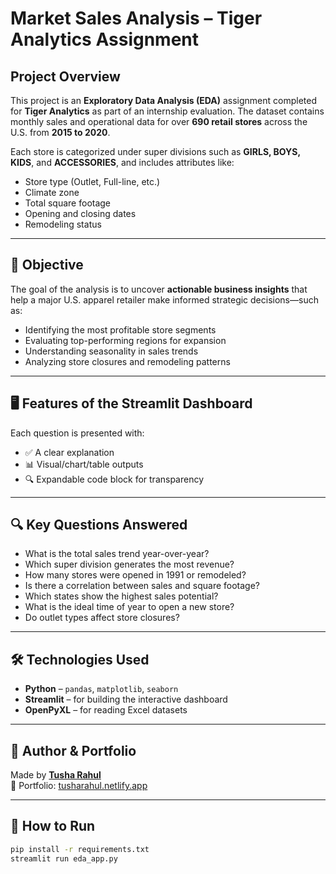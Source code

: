 # Market Sales Analysis – Tiger Analytics Assignment

## Project Overview

This project is an **Exploratory Data Analysis (EDA)** assignment completed for **Tiger Analytics** as part of an internship evaluation. The dataset contains monthly sales and operational data for over **690 retail stores** across the U.S. from **2015 to 2020**.

Each store is categorized under super divisions such as **GIRLS, BOYS, KIDS**, and **ACCESSORIES**, and includes attributes like:

- Store type (Outlet, Full-line, etc.)
- Climate zone
- Total square footage
- Opening and closing dates
- Remodeling status

---

## 🎯 Objective

The goal of the analysis is to uncover **actionable business insights** that help a major U.S. apparel retailer make informed strategic decisions—such as:

- Identifying the most profitable store segments
- Evaluating top-performing regions for expansion
- Understanding seasonality in sales trends
- Analyzing store closures and remodeling patterns

---

## 🖥️ Features of the Streamlit Dashboard

Each question is presented with:

- ✅ A clear explanation
- 📊 Visual/chart/table outputs
- 🔍 Expandable code block for transparency

---

## 🔍 Key Questions Answered

- What is the total sales trend year-over-year?
- Which super division generates the most revenue?
- How many stores were opened in 1991 or remodeled?
- Is there a correlation between sales and square footage?
- Which states show the highest sales potential?
- What is the ideal time of year to open a new store?
- Do outlet types affect store closures?

---

## 🛠️ Technologies Used

- **Python** – `pandas`, `matplotlib`, `seaborn`
- **Streamlit** – for building the interactive dashboard
- **OpenPyXL** – for reading Excel datasets

---

## 📎 Author & Portfolio

Made by [**Tusha Rahul**](https://tusharahul.netlify.app)  
🔗 Portfolio: [tusharahul.netlify.app](https://tusharahul.netlify.app)

---

## 📌 How to Run

```bash
pip install -r requirements.txt
streamlit run eda_app.py
